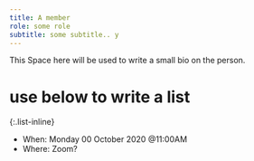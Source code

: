 ```yaml
---
title: A member
role: some role
subtitle: some subtitle.. y
---
```

This Space here will be used to write a small bio on the person.



# use below to write a list
{:.list-inline}
- When: Monday 00 October 2020 @11:00AM
- Where: Zoom?

